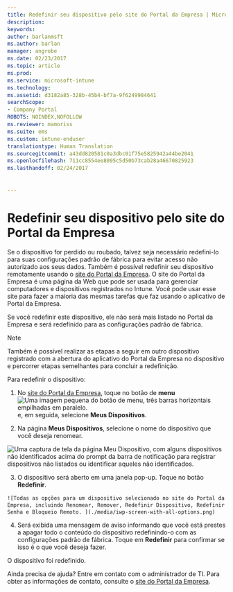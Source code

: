 ```yaml
---
title: Redefinir seu dispositivo pelo site do Portal da Empresa | Microsoft Docs
description: 
keywords: 
author: barlanmsft
ms.author: barlan
manager: angrobe
ms.date: 02/23/2017
ms.topic: article
ms.prod: 
ms.service: microsoft-intune
ms.technology: 
ms.assetid: d3182a85-328b-45b4-bf7a-9f6249984641
searchScope:
- Company Portal
ROBOTS: NOINDEX,NOFOLLOW
ms.reviewer: mamoriss
ms.suite: ems
ms.custom: intune-enduser
translationtype: Human Translation
ms.sourcegitcommit: a43dd820581c0a3dbc01f75e5825942a44be2041
ms.openlocfilehash: 711cc8554ee8095c5d50b73cab28a46670825923
ms.lasthandoff: 02/24/2017


---
```



# <a name="reset-your-device-from-the-company-portal-website"></a>Redefinir seu dispositivo pelo site do Portal da Empresa

Se o dispositivo for perdido ou roubado, talvez seja necessário redefini-lo para suas configurações padrão de fábrica para evitar acesso não autorizado aos seus dados. Também é possível redefinir seu dispositivo remotamente usando o [site do Portal da Empresa](http://portal.manage.microsoft.com). O site do Portal da Empresa é uma página da Web que pode ser usada para gerenciar computadores e dispositivos registrados no Intune. Você pode usar esse site para fazer a maioria das mesmas tarefas que faz usando o aplicativo de Portal da Empresa.

Se você redefinir este dispositivo, ele não será mais listado no Portal da Empresa e será redefinido para as configurações padrão de fábrica.

> [!Note]
> Também é possível realizar as etapas a seguir em outro dispositivo registrado com a abertura do aplicativo do Portal da Empresa no dispositivo e percorrer etapas semelhantes para concluir a redefinição. 

Para redefinir o dispositivo:

1.    No [site do Portal da Empresa](http://portal.manage.microsoft.com), toque no botão de __menu__ ![Uma imagem pequena do botão de menu, três barras horizontais empilhadas em paralelo.](/Intune/whats-new/media/CP_hamburger_menu.png) e, em seguida, selecione __Meus Dispositivos__.

2. Na página __Meus Dispositivos__, selecione o nome do dispositivo que você deseja renomear.

  ![Uma captura de tela da página Meu Dispositivo, com alguns dispositivos não identificados acima do prompt da barra de notificação para registrar dispositivos não listados ou identificar aqueles não identificados.](./media/macOS_enroll_002_tap_here_banner.png)

3.    O dispositivo será aberto em uma janela pop-up. Toque no botão **Redefinir**.

    ![Todas as opções para um dispositivo selecionado no site do Portal da Empresa, incluindo Renomear, Remover, Redefinir Dispositivo, Redefinir Senha e Bloqueio Remoto. ](./media/iwp-screen-with-all-options.png)

4.  Será exibida uma mensagem de aviso informando que você está prestes a apagar todo o conteúdo do dispositivo redefinindo-o com as configurações padrão de fábrica. Toque em **Redefinir** para confirmar se isso é o que você deseja fazer.

O dispositivo foi redefinido.

Ainda precisa de ajuda? Entre em contato com o administrador de TI. Para obter as informações de contato, consulte o [site do Portal da Empresa](http://portal.manage.microsoft.com).

